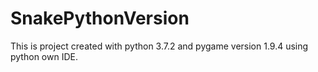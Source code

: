 # SnakePythonVersion

This is project created with python 3.7.2 and pygame version 1.9.4 using python own IDE.

